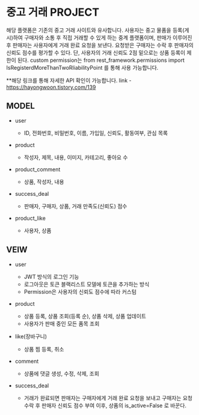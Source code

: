 # 중고 거래 PROJECT
해당 플랫폼은 기존의 중고 거래 사이트와 유사합니다. 사용자는 중고 물품을 등록(게시)하여 구매자와 소통 후 직접 거래할 수 있게 하는 중계 플랫폼이며, 판매가 이루어진 후 판매자는 사용자에게 거래 완료 요청을 보낸다. 요청받은 구매자는 수락 후 판매자의 신뢰도 점수를 평가할 수 있다.
단, 사용자의 거래 신뢰도 2점 밑으로는 상품 등록이 제한이 된다. 
custom permission는 from rest_framework.permissions import IsRegisterdMoreThanTwoRliabilityPoint 를 통해 사용 가능합니다.

**해당 링크를 통해 자세한 API 확인이 가능합니다. 
link - https://hayongwoon.tistory.com/139

## MODEL
- user
    - ID, 전화번호, 비밀번호, 이름, 가입일, 신뢰도, 활동여부, 관심 목록
        
- product
    - 작성자, 제목, 내용, 이미지, 카테고리, 좋아요 수

- product_comment
    - 상품, 작성자, 내용

- success_deal
    - 판매자, 구매자, 상품, 거래 만족도(신뢰도) 점수

- product_like
    - 사용자, 상품


## VEIW
- user
    - JWT 방식의 로그인 기능
    - 로그아웃은 토큰 블랙리스트 모델에 토큰을 추가하는 방식
    - Permission은 사용자의 신뢰도 점수에 따라 커스텀 

- product
    - 상품 등록, 상품 조회(등록 순), 상품 삭제, 상품 업데이트
    - 사용자가 판매 중인 모든 품목 조회

- like(장바구니)
    - 상품 찜 등록, 취소

- comment
    - 상품에 댓글 생성, 수정, 삭제, 조회

- success_deal
    - 거래가 완료되면 판매자는 구매자에게 거래 완료 요청을 보내고 구매자는 요청 수락 후 판매자 신뢰도 점수 부여 이후, 상품의 is_active=False 로 바꾼다. 

